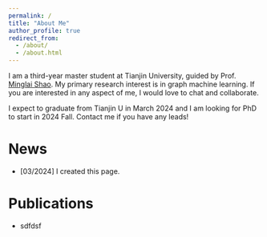 ```yaml
---
permalink: /
title: "About Me"
author_profile: true
redirect_from: 
  - /about/
  - /about.html
---
```


I am a third-year master student at Tianjin University, guided by Prof. [Minglai Shao](https://shaoml114.github.io/). My primary research interest is in graph machine learning.
If you are interested in any aspect of me, I would love to chat and collaborate.

I expect to graduate from Tianjin U in March 2024 and I am looking for PhD to start in 2024 Fall. Contact me if you have any leads!

News
======
+ [03/2024] I created this page. 

Publications
======
+ sdfdsf


